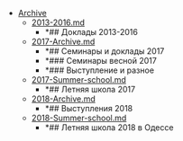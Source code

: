 - <a href = "F:\Node_projects\Node_Way\Education\TSH_index\Index-master_02_02_2020\Archive\cat.Archive\dir.Archive.md">Archive</a>
    - <a href = "F:\Node_projects\Node_Way\Education\TSH_index\Index-master_02_02_2020\Archive\2013-2016.md">2013-2016.md</a>
        - *## Доклады 2013-2016
    - <a href = "F:\Node_projects\Node_Way\Education\TSH_index\Index-master_02_02_2020\Archive\2017-Archive.md">2017-Archive.md</a>
        - *## Семинары и доклады 2017
        - *### Семинары весной 2017
        - *### Выступление и разное
    - <a href = "F:\Node_projects\Node_Way\Education\TSH_index\Index-master_02_02_2020\Archive\2017-Summer-school.md">2017-Summer-school.md</a>
        - *## Летняя школа 2017
    - <a href = "F:\Node_projects\Node_Way\Education\TSH_index\Index-master_02_02_2020\Archive\2018-Archive.md">2018-Archive.md</a>
        - *## Выступления 2018
    - <a href = "F:\Node_projects\Node_Way\Education\TSH_index\Index-master_02_02_2020\Archive\2018-Summer-school.md">2018-Summer-school.md</a>
        - *## Летняя школа 2018 в Одессе
